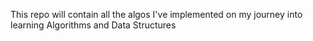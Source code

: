 This repo will contain all the algos I've implemented on my journey into learning Algorithms and Data Structures
